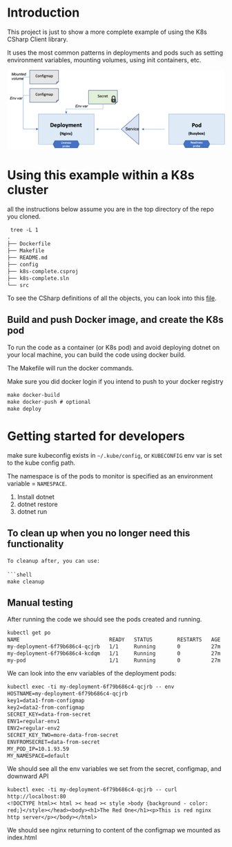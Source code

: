 # Introduction 

This project is just to show a more complete example of using the K8s CSharp Client library.

It uses the most common patterns in deployments and pods such as setting environment variables, mounting volumes, using init containers, etc.


![overview](./media/k8s-cs-example.png) 


# Using this example within a K8s cluster

all the instructions below assume you are in the top directory of the repo you cloned.

```
 tree -L 1
.
├── Dockerfile
├── Makefile
├── README.md
├── config
├── k8s-complete.csproj
├── k8s-complete.sln
└── src
```

To see the CSharp definitions of all the objects, you can look into this [file](./src/Factory.cs).

## Build and push Docker image, and create the K8s pod

To run the code as a container (or K8s pod) and avoid deploying dotnet on your local machine, you can build the code using docker build.

The Makefile will run the docker commands.

Make sure you did docker login if you intend to push to your docker registry

```shell
make docker-build
make docker-push # optional
make deploy
```

# Getting started for developers 

make sure kubeconfig exists in `~/.kube/config`, or `KUBECONFIG` env var is set to the kube config path.

The namespace is of the pods to monitor is specified as an environment variable = `NAMESPACE`. 


1.	Install dotnet
2.	dotnet restore
3.	dotnet run

## To clean up when you no longer need this functionality

```
To cleanup after, you can use:

```shell
make cleanup
```

## Manual testing

After running the code we should see the pods created and running.

```
kubectl get po
NAME                             READY   STATUS        RESTARTS   AGE
my-deployment-6f79b686c4-qcjrb   1/1     Running       0          27m
my-deployment-6f79b686c4-kcdqm   1/1     Running       0          27m
my-pod                           1/1     Running       0          27m
```

We can look into the env variables of the deployment pods: 

```
kubectl exec -ti my-deployment-6f79b686c4-qcjrb -- env
HOSTNAME=my-deployment-6f79b686c4-qcjrb
key1=data1-from-configmap
key2=data2-from-configmap
SECRET_KEY=data-from-secret
ENV1=regular-env1
ENV2=regular-env2
SECRET_KEY_TWO=more-data-from-secret
ENVFROMSECRET=data-from-secret
MY_POD_IP=10.1.93.59
MY_NAMESPACE=default
```

We should see all the env variables we set from the secret, configmap, and downward API

```
kubectl exec -ti my-deployment-6f79b686c4-qcjrb -- curl http://localhost:80
<!DOCTYPE html>< html >< head >< style >body {background - color: red;}</style></head><body><h1>The Red One</h1><p>This is red nginx http server</p></body></html>
```

We should see nginx returning to content of the configmap we mounted as index.html



